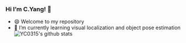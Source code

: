 ### Hi I’m C.Yang! 👋

<!--
**YC0315/YC0315** is a ✨ _special_ ✨ repository because its `README.md` (this file) appears on your GitHub profile.

Here are some ideas to get you started:
- 🔭 I’m currently working on ...
- 🌱 I’m currently learning ...
- 👯 I’m looking to collaborate on ...
- 🤔 I’m looking for help with ...
- 💬 Ask me about ...
- 📫 How to reach me: ...
- 😄 Pronouns: ...
- ⚡ Fun fact: ...


-->
 * 😄 Welcome to my repository<br>
 * 🌱 I’m currently learning visual localization and object pose estimation<br>
![YC0315's github stats](https://github-readme-stats.vercel.app/api?username=YC0315&theme=tokyonight)


